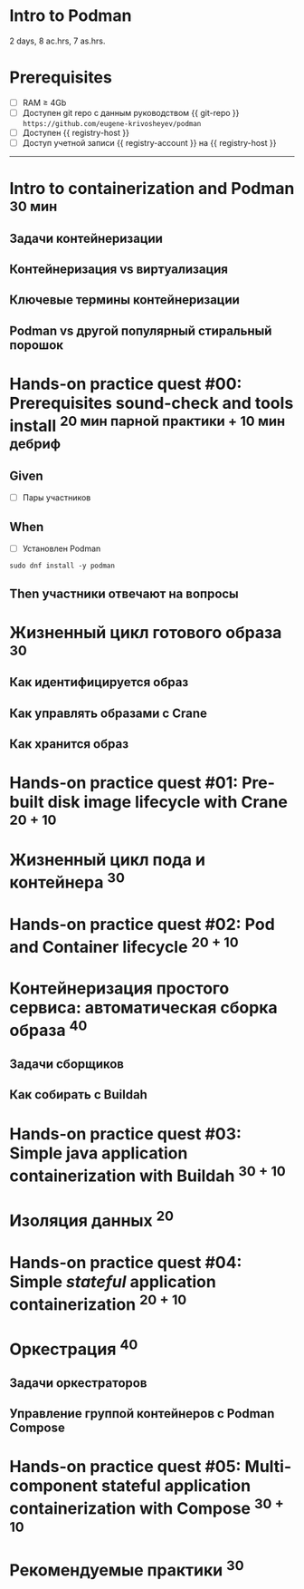 Intro to Podman
===============
2 days, 8 ac.hrs, 7 as.hrs.

Prerequisites
=============
- [ ] RAM ≥ 4Gb
- [ ] Доступен git repo с данным руководством {{ git-repo }} `https://github.com/eugene-krivosheyev/podman`
- [ ] Доступен {{ registry-host }}
- [ ] Доступ учетной записи {{ registry-account }} на {{ registry-host }}

---

Intro to containerization and Podman <sup>30 мин</sup>
====================================
Задачи контейнеризации
----------------------

Контейнеризация vs виртуализация
--------------------------------

Ключевые термины контейнеризации
--------------------------------

Podman vs другой популярный стиральный порошок
----------------------------------------------


Hands-on practice quest #00: Prerequisites sound-check and tools install <sup>20 мин парной практики + 10 мин дебриф</sup>
=======================
Given
-----
- [ ] Пары участников

When
----
- [ ] Установлен Podman
```shell
sudo dnf install -y podman
```

Then участники отвечают на вопросы
----


Жизненный цикл готового образа <sup>30</sup>
==============================
Как идентифицируется образ
--------------------------

Как управлять образами c Crane
------------------------------

Как хранится образ
------------------

Hands-on practice quest #01: Pre-built disk image lifecycle with Crane <sup>20 + 10</sup>
=======================


Жизненный цикл пода и контейнера <sup>30</sup>
================================

Hands-on practice quest #02: Pod and Container lifecycle <sup>20 + 10</sup>
=======================


Контейнеризация простого сервиса: автоматическая сборка образа <sup>40</sup>
================================
Задачи сборщиков
----------------

Как собирать с Buildah
----------------------


Hands-on practice quest #03: Simple java application containerization with Buildah <sup>30 + 10</sup>
=======================

Изоляция данных <sup>20</sup>
===============

Hands-on practice quest #04: Simple _stateful_ application containerization <sup>20 + 10</sup>
=======================

Оркестрация <sup>40</sup>
===========
Задачи оркестраторов
--------------------

Управление группой контейнеров с Podman Compose
------------------------------------------------

Hands-on practice quest #05: Multi-component stateful application containerization with Compose <sup>30 + 10</sup>
=======================

Рекомендуемые практики <sup>30</sup>
======================
